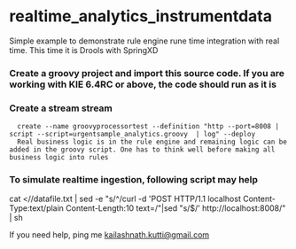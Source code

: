 # realtime_analytics_instrumentdata
Simple example to demonstrate rule engine rune time integration with real time. This time it is Drools with SpringXD
### Create a groovy project and import this source code. If you are working with KIE 6.4RC or above, the code should run as it is
### Create a stream stream
      create --name groovyprocessortest --definition "http --port=8008 | script --script=urgentsample_analytics.groovy  | log" --deploy
      Real business logic is in the rule engine and remaining logic can be added in the groovy script. One has to think well before making all business logic into rules
### To simulate realtime ingestion, following script may help
   cat <<folder>//datafile.txt | sed -e "s/^/curl -d \'POST HTTP\/1.1 localhost Content-Type:text\/plain Content-Length:10 text=/"|sed "s/$/\' http:\/\/localhost:8008/" | sh

If you need help, ping me kailashnath.kutti@gmail.com

